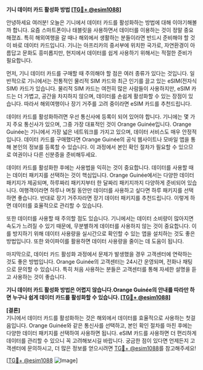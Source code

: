 **기니 데이터 카드 활성화 방법 [[TG💪+ @esim1088](https://t.me/s/esim1088)]**

안녕하세요 여러분! 오늘은 기니에서 데이터 카드를 활성화하는 방법에 대해 이야기해볼까 합니다. 요즘 스마트폰이나 태블릿을 사용하면서 데이터를 이용하는 것이 정말 중요해졌죠. 특히 해외여행을 갈 때나 해외에서 생활하는 분들이라면 반드시 준비해야 할 것이 바로 데이터 카드입니다. 기니는 아프리카의 중서부에 위치한 국가로, 자연환경이 아름답고 문화도 흥미롭지만, 현지에서 데이터를 쉽게 사용하기 위해서는 적절한 준비가 필요합니다.

먼저, 기니 데이터 카드를 구매할 때 주의해야 할 점은 여러 종류가 있다는 것입니다. 일반적으로 기니에서는 전통적인 물리적 SIM 카드와 최근 인기를 끌고 있는 eSIM(전자식 SIM) 카드가 있습니다. 물리적 SIM 카드는 여전히 많은 사람들이 사용하지만, eSIM 카드는 더 가볍고, 공간을 차지하지 않으며, 데이터를 손쉽게 활성화할 수 있는 장점이 있습니다. 따라서 해외여행이나 장기 거주를 고려 중이라면 eSIM 카드를 추천드립니다.

데이터 카드를 활성화하려면 우선 통신사에 등록이 되어 있어야 합니다. 기니에는 몇 가지 주요 통신사가 있으며, 그중 가장 대표적인 것이 Orange Guinée입니다. Orange Guinée는 기니에서 가장 넓은 네트워크를 가지고 있으며, 데이터 서비스도 매우 안정적입니다. 데이터 카드를 구매했다면 Orange Guinée의 공식 웹사이트나 모바일 앱을 통해 본인의 정보를 등록할 수 있습니다. 이 과정에서 본인 확인 절차가 필요할 수 있으므로 여권이나 다른 신분증을 준비해두세요.

데이터 카드를 활성화한 후에는 사용법을 익히는 것이 중요합니다. 데이터를 사용할 때는 데이터 패키지를 선택하는 것이 핵심입니다. Orange Guinée에서는 다양한 데이터 패키지가 제공되며, 하루짜리 패키지부터 한 달짜리 패키지까지 다양하게 준비되어 있습니다. 여행객이라면 하루나 며칠 동안만 데이터를 사용하고 싶다면 하루 패키지를 선택하면 좋습니다. 반대로 장기 거주자라면 장기 데이터 패키지를 추천드립니다. 이렇게 하면 데이터를 효율적으로 관리할 수 있습니다.

또한 데이터를 사용할 때 주의할 점도 있습니다. 기니에서는 데이터 소비량이 많아지면 속도가 느려질 수 있기 때문에, 무분별하게 데이터를 사용하지 않는 것이 중요합니다. 이를 방지하기 위해 데이터 사용량을 실시간으로 확인할 수 있는 앱을 설치하는 것도 좋은 방법입니다. 또한 와이파이를 활용하면 데이터 사용량을 줄이는 데 도움이 됩니다.

마지막으로, 데이터 카드 활성화 과정에서 문제가 발생했을 경우 고객센터에 연락하는 것도 좋은 방법입니다. Orange Guinée의 고객센터는 24시간 운영되며, 전화나 채팅으로 문의할 수 있습니다. 특히 처음 사용하는 분들은 고객센터를 통해 자세한 설명을 듣고 사용하는 것이 좋습니다.

**기니 데이터 카드 활성화 방법은 어렵지 않습니다.Orange Guinée의 안내를 따라만 하면 누구나 쉽게 데이터 카드를 활성화할 수 있습니다. [[TG💪+ @esim1088](https://t.me/s/esim1088)]**

**[결론]**  
기니에서 데이터 카드를 활성화하는 것은 해외에서 데이터를 효율적으로 사용하는 첫걸음입니다. Orange Guinée와 같은 통신사를 선택하고, 본인 확인 절차를 마친 후에는 다양한 데이터 패키지를 선택하여 사용하면 됩니다. eSIM 카드를 사용하면 더 편리하게 데이터를 관리할 수 있으니 꼭 고려해보시길 바랍니다. 궁금한 점이 있다면 언제든지 고객센터에 문의하시고, 더 많은 정보를 얻으시려면 [TG💪+ @esim1088](https://t.me/s/esim1088)를 참고해주세요!

[[TG💪+ @esim1088](https://t.me/s/esim1088) ![Image](https://i.postimg.cc/Y0z9fWf4/image.png)]